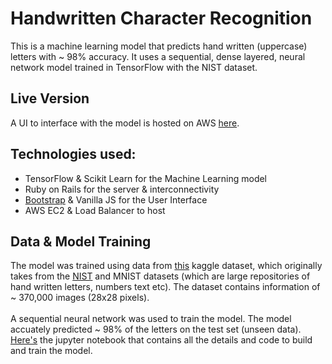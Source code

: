 # Handwritten Character Recognition
This is a machine learning model that predicts hand written (uppercase) letters with ~ 98% accuracy. It uses a sequential, dense layered, neural network model trained in TensorFlow with the NIST dataset.

## Live Version
A UI to interface with the model is hosted on AWS [here](http://hcr-d0dc8b0e6bc33f70.elb.us-east-1.amazonaws.com/).

## Technologies used:
- TensorFlow & Scikit Learn for the Machine Learning model
- Ruby on Rails for the server & interconnectivity
- [Bootstrap](https://getbootstrap.com) & Vanilla JS for the User Interface
- AWS EC2 & Load Balancer to host

## Data & Model Training
The model was trained using data from [this](https://www.kaggle.com/datasets/sachinpatel21/az-handwritten-alphabets-in-csv-format) kaggle dataset, which originally takes from the [NIST](https://www.nist.gov/srd/nist-special-database-19) and MNIST datasets (which are large repositories of hand written letters, numbers text etc). The dataset contains information of ~ 370,000 images (28x28 pixels).
<br><br>
A sequential neural network was used to train the model. The model accuately predicted ~ 98% of the letters on the test set (unseen data). 
[Here's](recognizer_ml_model/Handwritten%20Character%20Recognition%20Training%20Notebook.ipynb) the jupyter notebook that contains all the details and code to build and train the model.
